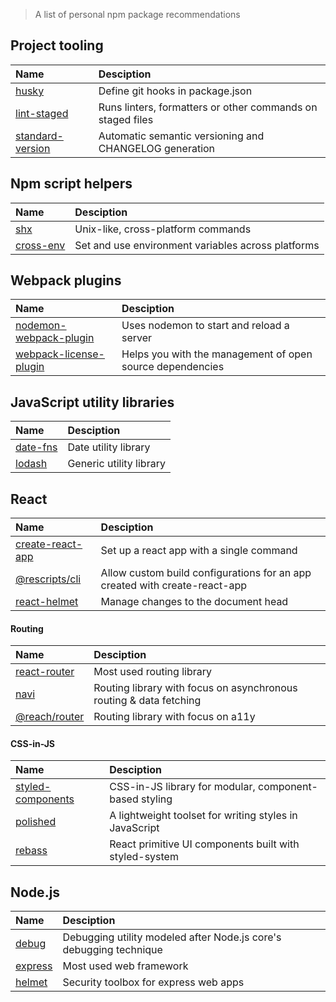 > A list of personal npm package recommendations

## Project tooling

| Name | Desciption |
| :- | :- |
| [husky](https://github.com/typicode/husky) | Define git hooks in package.json |
| [lint-staged](https://github.com/okonet/lint-staged) | Runs linters, formatters or other commands on staged files |
| [standard-version](https://github.com/conventional-changelog/standard-version) | Automatic semantic versioning and CHANGELOG generation |

## Npm script helpers

| Name | Desciption |
| :- | :- |
| [shx](https://github.com/shelljs/shx) | Unix-like, cross-platform commands |
| [cross-env](https://github.com/kentcdodds/cross-env) | Set and use environment variables across platforms |

## Webpack plugins

| Name | Desciption |
| :- | :- |
| [nodemon-webpack-plugin](https://github.com/Izhaki/nodemon-webpack-plugin) | Uses nodemon to start and reload a server |
| [webpack-license-plugin](https://github.com/codepunkt/webpack-license-plugin) | Helps you with the management of open source dependencies |

## JavaScript utility libraries

| Name | Desciption |
| :- | :- |
| [date-fns](https://date-fns.org/) | Date utility library |
| [lodash](https://lodash.com/) | Generic utility library |

## React

| Name | Desciption |
| :- | :- |
| [create-react-app](https://facebook.github.io/create-react-app/) | Set up a react app with a single command |
| [@rescripts/cli](https://github.com/harrysolovay/rescripts) | Allow custom build configurations for an app created with create-react-app |
| [react-helmet](https://github.com/nfl/react-helmet) | Manage changes to the document head |

#### Routing
| Name | Desciption |
| :- | :- |
| [react-router](https://reacttraining.com/react-router/) | Most used routing library |
| [navi](https://frontarm.com/navi/en/) | Routing library with focus on asynchronous routing & data fetching |
| [@reach/router](https://reach.tech/router) | Routing library with focus on a11y |

#### CSS-in-JS

| Name | Desciption |
| :- | :- |
| [styled-components](https://www.styled-components.com/) | CSS-in-JS library for modular, component-based styling |
| [polished](https://polished.js.org/) | A lightweight toolset for writing styles in JavaScript |
| [rebass](https://rebassjs.org/) | React primitive UI components built with styled-system |

## Node.js

| Name | Desciption |
| :- | :- |
| [debug](https://github.com/visionmedia/debug) | Debugging utility modeled after Node.js core's debugging technique |
| [express](https://expressjs.com/) |  Most used web framework |
| [helmet](https://helmetjs.github.io/) | Security toolbox for express web apps |
